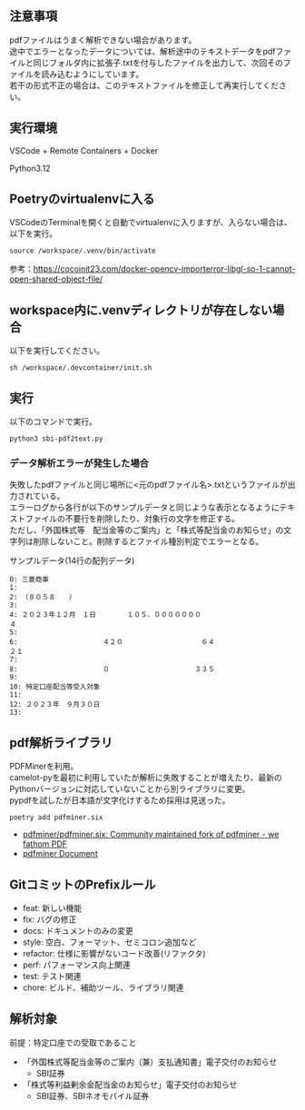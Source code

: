 ## 注意事項
pdfファイルはうまく解析できない場合があります。  
途中でエラーとなったデータについては、解析途中のテキストデータをpdfファイルと同じフォルダ内に拡張子.txtを付与したファイルを出力して、次回そのファイルを読み込むようにしています。  
若干の形式不正の場合は、このテキストファイルを修正して再実行してください。  

## 実行環境
VSCode + Remote Containers + Docker

Python3.12

## Poetryのvirtualenvに入る
VSCodeのTerminalを開くと自動でvirtualenvに入りますが、入らない場合は、以下を実行。

```
source /workspace/.venv/bin/activate
```

参考：https://cocoinit23.com/docker-opencv-importerror-libgl-so-1-cannot-open-shared-object-file/

## workspace内に.venvディレクトリが存在しない場合

以下を実行してください。
```
sh /workspace/.devcontainer/init.sh
```

## 実行
以下のコマンドで実行。
```
python3 sbi-pdf2text.py
```

### データ解析エラーが発生した場合
失敗したpdfファイルと同じ場所に<元のpdfファイル名>.txtというファイルが出力されている。  
エラーログから各行が以下のサンプルデータと同じような表示となるようにテキストファイルの不要行を削除したり、対象行の文字を修正する。  
ただし、「外国株式等　配当金等のご案内」と「株式等配当金のお知らせ」の文字列は削除しないこと。削除するとファイル種別判定でエラーとなる。

サンプルデータ(14行の配列データ)
```
0: 三菱商事
1: 
2: （８０５８　　）
3: 
4: ２０２３年１２月　１日 　　　　１０５．０００００００ 　　　　　　　　　　　　　　４
5: 
6: 　　　　　　　　　　　　４２０ 　　　　　　　　　　　６４ 　　　　　　　　　　　２１
7: 
8: 　　　　　　　　　　　　０ 　　　　　　　　　　　　３３５
9: 
10: 特定口座配当等受入対象
11: 
12: ２０２３年　９月３０日
13: 
```


## pdf解析ライブラリ

PDFMinerを利用。  
camelot-pyを最初に利用していたが解析に失敗することが増えたり、最新のPythonバージョンに対応していないことから別ライブラリに変更。  
pypdfを試したが日本語が文字化けするため採用は見送った。

```
poetry add pdfminer.six
```

- [pdfminer/pdfminer.six: Community maintained fork of pdfminer - we fathom PDF](https://github.com/pdfminer/pdfminer.six?tab=readme-ov-file)
- [pdfminer Document](https://pdfminersix.readthedocs.io/en/latest/)



## GitコミットのPrefixルール

- feat: 新しい機能
- fix: バグの修正
- docs: ドキュメントのみの変更
- style: 空白、フォーマット、セミコロン追加など
- refactor: 仕様に影響がないコード改善(リファクタ)
- perf: パフォーマンス向上関連
- test: テスト関連
- chore: ビルド、補助ツール、ライブラリ関連

## 解析対象

前提：特定口座での受取であること

- 「外国株式等配当金等のご案内（兼）支払通知書」電子交付のお知らせ
  - SBI証券
- 「株式等利益剰余金配当金のお知らせ」電子交付のお知らせ
  - SBI証券、SBIネオモバイル証券
